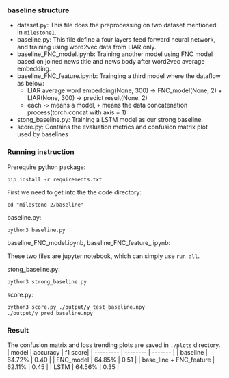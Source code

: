 

### baseline structure
- dataset.py: This file does the preprocessing on two dataset mentioned in `milestone1`.
- baseline.py: This file define a four layers feed forward neural network, and training using word2vec data from LIAR only.
- baseline_FNC_model.ipynb: Training another model using FNC model based on joined news title and news body after word2vec average embedding.
- baseline_FNC_feature.ipynb: Trainging a third model where the dataflow as below:
  - LIAR average word embedding(None, 300) -> FNC_model(None, 2) +  LIAR(None, 300) -> predict result(None, 2)
  - each `->` means a model, `+` means the data concatenation process(torch.concat with axis = 1)
- stong_baseline.py: Training a LSTM model as our strong baseline. 
- score.py: Contains the evaluation metrics and confusion matrix plot used by baselines
### Running instruction
Prerequire python package:

`pip install -r requirements.txt`

First we need to get into the the code directory:

`cd "milestone 2/baseline"`

baseline.py:

`python3 baseline.py`

baseline_FNC_model.ipynb, baseline_FNC_feature_.ipynb:

These two files are jupyter notebook, which can simply use `run all`.

stong_baseline.py:

`python3 strong_baseline.py` 

score.py:

`python3 score.py ./output/y_test_baseline.npy ./output/y_pred_baseline.npy` 


### Result
The confusion matrix and loss trending plots are saved in `./plots` directory.
| model     | accuracy | f1 score|
| --------- | -------- | ------- |
| baseline  | 64.72%   | 0.40    |
| FNC_model | 64.85%   | 0.51    |
| base_line + FNC_feature | 62.11% | 0.45 |
| LSTM | 64.56% | 0.35 |